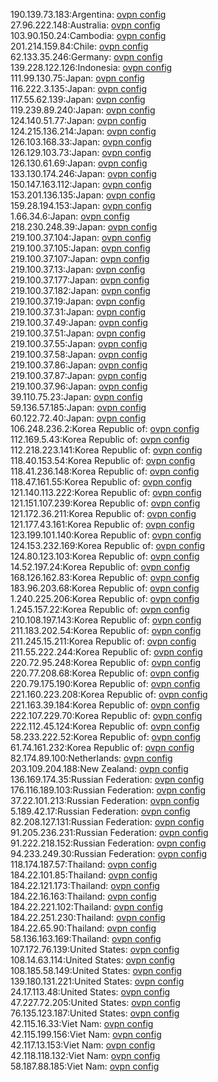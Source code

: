 190.139.73.183:Argentina: [ovpn config](vpn/190_139_73_183.ovpn)  
27.96.222.148:Australia: [ovpn config](vpn/27_96_222_148.ovpn)  
103.90.150.24:Cambodia: [ovpn config](vpn/103_90_150_24.ovpn)  
201.214.159.84:Chile: [ovpn config](vpn/201_214_159_84.ovpn)  
62.133.35.246:Germany: [ovpn config](vpn/62_133_35_246.ovpn)  
139.228.122.126:Indonesia: [ovpn config](vpn/139_228_122_126.ovpn)  
111.99.130.75:Japan: [ovpn config](vpn/111_99_130_75.ovpn)  
116.222.3.135:Japan: [ovpn config](vpn/116_222_3_135.ovpn)  
117.55.62.139:Japan: [ovpn config](vpn/117_55_62_139.ovpn)  
119.239.89.240:Japan: [ovpn config](vpn/119_239_89_240.ovpn)  
124.140.51.77:Japan: [ovpn config](vpn/124_140_51_77.ovpn)  
124.215.136.214:Japan: [ovpn config](vpn/124_215_136_214.ovpn)  
126.103.168.33:Japan: [ovpn config](vpn/126_103_168_33.ovpn)  
126.129.103.73:Japan: [ovpn config](vpn/126_129_103_73.ovpn)  
126.130.61.69:Japan: [ovpn config](vpn/126_130_61_69.ovpn)  
133.130.174.246:Japan: [ovpn config](vpn/133_130_174_246.ovpn)  
150.147.163.112:Japan: [ovpn config](vpn/150_147_163_112.ovpn)  
153.201.136.135:Japan: [ovpn config](vpn/153_201_136_135.ovpn)  
159.28.194.153:Japan: [ovpn config](vpn/159_28_194_153.ovpn)  
1.66.34.6:Japan: [ovpn config](vpn/1_66_34_6.ovpn)  
218.230.248.39:Japan: [ovpn config](vpn/218_230_248_39.ovpn)  
219.100.37.104:Japan: [ovpn config](vpn/219_100_37_104.ovpn)  
219.100.37.105:Japan: [ovpn config](vpn/219_100_37_105.ovpn)  
219.100.37.107:Japan: [ovpn config](vpn/219_100_37_107.ovpn)  
219.100.37.13:Japan: [ovpn config](vpn/219_100_37_13.ovpn)  
219.100.37.177:Japan: [ovpn config](vpn/219_100_37_177.ovpn)  
219.100.37.182:Japan: [ovpn config](vpn/219_100_37_182.ovpn)  
219.100.37.19:Japan: [ovpn config](vpn/219_100_37_19.ovpn)  
219.100.37.31:Japan: [ovpn config](vpn/219_100_37_31.ovpn)  
219.100.37.49:Japan: [ovpn config](vpn/219_100_37_49.ovpn)  
219.100.37.51:Japan: [ovpn config](vpn/219_100_37_51.ovpn)  
219.100.37.55:Japan: [ovpn config](vpn/219_100_37_55.ovpn)  
219.100.37.58:Japan: [ovpn config](vpn/219_100_37_58.ovpn)  
219.100.37.86:Japan: [ovpn config](vpn/219_100_37_86.ovpn)  
219.100.37.87:Japan: [ovpn config](vpn/219_100_37_87.ovpn)  
219.100.37.96:Japan: [ovpn config](vpn/219_100_37_96.ovpn)  
39.110.75.23:Japan: [ovpn config](vpn/39_110_75_23.ovpn)  
59.136.57.185:Japan: [ovpn config](vpn/59_136_57_185.ovpn)  
60.122.72.40:Japan: [ovpn config](vpn/60_122_72_40.ovpn)  
106.248.236.2:Korea Republic of: [ovpn config](vpn/106_248_236_2.ovpn)  
112.169.5.43:Korea Republic of: [ovpn config](vpn/112_169_5_43.ovpn)  
112.218.223.141:Korea Republic of: [ovpn config](vpn/112_218_223_141.ovpn)  
118.40.153.54:Korea Republic of: [ovpn config](vpn/118_40_153_54.ovpn)  
118.41.236.148:Korea Republic of: [ovpn config](vpn/118_41_236_148.ovpn)  
118.47.161.55:Korea Republic of: [ovpn config](vpn/118_47_161_55.ovpn)  
121.140.113.222:Korea Republic of: [ovpn config](vpn/121_140_113_222.ovpn)  
121.151.107.239:Korea Republic of: [ovpn config](vpn/121_151_107_239.ovpn)  
121.172.36.211:Korea Republic of: [ovpn config](vpn/121_172_36_211.ovpn)  
121.177.43.161:Korea Republic of: [ovpn config](vpn/121_177_43_161.ovpn)  
123.199.101.140:Korea Republic of: [ovpn config](vpn/123_199_101_140.ovpn)  
124.153.232.169:Korea Republic of: [ovpn config](vpn/124_153_232_169.ovpn)  
124.80.123.103:Korea Republic of: [ovpn config](vpn/124_80_123_103.ovpn)  
14.52.197.24:Korea Republic of: [ovpn config](vpn/14_52_197_24.ovpn)  
168.126.162.83:Korea Republic of: [ovpn config](vpn/168_126_162_83.ovpn)  
183.96.203.68:Korea Republic of: [ovpn config](vpn/183_96_203_68.ovpn)  
1.240.225.206:Korea Republic of: [ovpn config](vpn/1_240_225_206.ovpn)  
1.245.157.22:Korea Republic of: [ovpn config](vpn/1_245_157_22.ovpn)  
210.108.197.143:Korea Republic of: [ovpn config](vpn/210_108_197_143.ovpn)  
211.183.202.54:Korea Republic of: [ovpn config](vpn/211_183_202_54.ovpn)  
211.245.15.211:Korea Republic of: [ovpn config](vpn/211_245_15_211.ovpn)  
211.55.222.244:Korea Republic of: [ovpn config](vpn/211_55_222_244.ovpn)  
220.72.95.248:Korea Republic of: [ovpn config](vpn/220_72_95_248.ovpn)  
220.77.208.68:Korea Republic of: [ovpn config](vpn/220_77_208_68.ovpn)  
220.79.175.190:Korea Republic of: [ovpn config](vpn/220_79_175_190.ovpn)  
221.160.223.208:Korea Republic of: [ovpn config](vpn/221_160_223_208.ovpn)  
221.163.39.184:Korea Republic of: [ovpn config](vpn/221_163_39_184.ovpn)  
222.107.229.70:Korea Republic of: [ovpn config](vpn/222_107_229_70.ovpn)  
222.112.45.124:Korea Republic of: [ovpn config](vpn/222_112_45_124.ovpn)  
58.233.222.52:Korea Republic of: [ovpn config](vpn/58_233_222_52.ovpn)  
61.74.161.232:Korea Republic of: [ovpn config](vpn/61_74_161_232.ovpn)  
82.174.89.100:Netherlands: [ovpn config](vpn/82_174_89_100.ovpn)  
203.109.204.188:New Zealand: [ovpn config](vpn/203_109_204_188.ovpn)  
136.169.174.35:Russian Federation: [ovpn config](vpn/136_169_174_35.ovpn)  
176.116.189.103:Russian Federation: [ovpn config](vpn/176_116_189_103.ovpn)  
37.22.101.213:Russian Federation: [ovpn config](vpn/37_22_101_213.ovpn)  
5.189.42.17:Russian Federation: [ovpn config](vpn/5_189_42_17.ovpn)  
82.208.127.131:Russian Federation: [ovpn config](vpn/82_208_127_131.ovpn)  
91.205.236.231:Russian Federation: [ovpn config](vpn/91_205_236_231.ovpn)  
91.222.218.152:Russian Federation: [ovpn config](vpn/91_222_218_152.ovpn)  
94.233.249.30:Russian Federation: [ovpn config](vpn/94_233_249_30.ovpn)  
118.174.187.57:Thailand: [ovpn config](vpn/118_174_187_57.ovpn)  
184.22.101.85:Thailand: [ovpn config](vpn/184_22_101_85.ovpn)  
184.22.121.173:Thailand: [ovpn config](vpn/184_22_121_173.ovpn)  
184.22.16.163:Thailand: [ovpn config](vpn/184_22_16_163.ovpn)  
184.22.221.102:Thailand: [ovpn config](vpn/184_22_221_102.ovpn)  
184.22.251.230:Thailand: [ovpn config](vpn/184_22_251_230.ovpn)  
184.22.65.90:Thailand: [ovpn config](vpn/184_22_65_90.ovpn)  
58.136.163.169:Thailand: [ovpn config](vpn/58_136_163_169.ovpn)  
107.172.76.139:United States: [ovpn config](vpn/107_172_76_139.ovpn)  
108.14.63.114:United States: [ovpn config](vpn/108_14_63_114.ovpn)  
108.185.58.149:United States: [ovpn config](vpn/108_185_58_149.ovpn)  
139.180.131.221:United States: [ovpn config](vpn/139_180_131_221.ovpn)  
24.17.113.48:United States: [ovpn config](vpn/24_17_113_48.ovpn)  
47.227.72.205:United States: [ovpn config](vpn/47_227_72_205.ovpn)  
76.135.123.187:United States: [ovpn config](vpn/76_135_123_187.ovpn)  
42.115.16.33:Viet Nam: [ovpn config](vpn/42_115_16_33.ovpn)  
42.115.199.156:Viet Nam: [ovpn config](vpn/42_115_199_156.ovpn)  
42.117.13.153:Viet Nam: [ovpn config](vpn/42_117_13_153.ovpn)  
42.118.118.132:Viet Nam: [ovpn config](vpn/42_118_118_132.ovpn)  
58.187.88.185:Viet Nam: [ovpn config](vpn/58_187_88_185.ovpn)  
